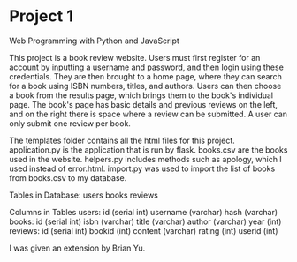 # Project 1

Web Programming with Python and JavaScript

This project is a book review website. Users must first register for an account by inputting a username and password, and then login using these credentials. They are then brought to a home page, where they can search for a book using ISBN numbers, titles, and authors. Users can then choose a book from the results page, which brings them to the book's individual page. The book's page has basic details and previous reviews on the left, and on the right there is space where a review can be submitted. A user can only submit one review per book.

The templates folder contains all the html files for this project. application.py is the application that is run by flask. books.csv are the books used in the website. helpers.py includes methods such as apology, which I used instead of error.html. import.py was used to import the list of books from books.csv to my database.

Tables in Database:
users
books
reviews

Columns in Tables
  users:
    id (serial int)
    username (varchar)
    hash (varchar)
  books:
    id (serial int)
    isbn (varchar)
    title (varchar)
    author (varchar)
    year (int)
  reviews:
    id (serial int)
    bookid (int)
    content (varchar)
    rating (int)
    userid (int)

I was given an extension by Brian Yu.
